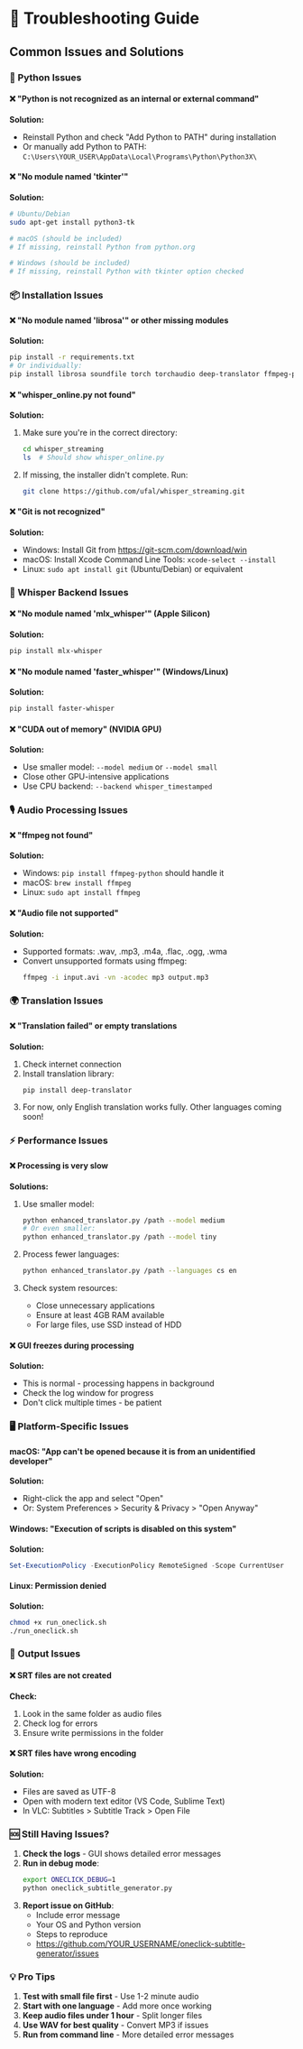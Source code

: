 # 🔧 Troubleshooting Guide

## Common Issues and Solutions

### 🐍 Python Issues

#### ❌ "Python is not recognized as an internal or external command"
**Solution:**
- Reinstall Python and check "Add Python to PATH" during installation
- Or manually add Python to PATH: `C:\Users\YOUR_USER\AppData\Local\Programs\Python\Python3X\`

#### ❌ "No module named 'tkinter'"
**Solution:**
```bash
# Ubuntu/Debian
sudo apt-get install python3-tk

# macOS (should be included)
# If missing, reinstall Python from python.org

# Windows (should be included)
# If missing, reinstall Python with tkinter option checked
```

### 📦 Installation Issues

#### ❌ "No module named 'librosa'" or other missing modules
**Solution:**
```bash
pip install -r requirements.txt
# Or individually:
pip install librosa soundfile torch torchaudio deep-translator ffmpeg-python
```

#### ❌ "whisper_online.py not found"
**Solution:**
1. Make sure you're in the correct directory:
   ```bash
   cd whisper_streaming
   ls  # Should show whisper_online.py
   ```
2. If missing, the installer didn't complete. Run:
   ```bash
   git clone https://github.com/ufal/whisper_streaming.git
   ```

#### ❌ "Git is not recognized"
**Solution:**
- Windows: Install Git from https://git-scm.com/download/win
- macOS: Install Xcode Command Line Tools: `xcode-select --install`
- Linux: `sudo apt install git` (Ubuntu/Debian) or equivalent

### 🎯 Whisper Backend Issues

#### ❌ "No module named 'mlx_whisper'" (Apple Silicon)
**Solution:**
```bash
pip install mlx-whisper
```

#### ❌ "No module named 'faster_whisper'" (Windows/Linux)
**Solution:**
```bash
pip install faster-whisper
```

#### ❌ "CUDA out of memory" (NVIDIA GPU)
**Solution:**
- Use smaller model: `--model medium` or `--model small`
- Close other GPU-intensive applications
- Use CPU backend: `--backend whisper_timestamped`

### 🎙️ Audio Processing Issues

#### ❌ "ffmpeg not found"
**Solution:**
- Windows: `pip install ffmpeg-python` should handle it
- macOS: `brew install ffmpeg`
- Linux: `sudo apt install ffmpeg`

#### ❌ "Audio file not supported"
**Solution:**
- Supported formats: .wav, .mp3, .m4a, .flac, .ogg, .wma
- Convert unsupported formats using ffmpeg:
  ```bash
  ffmpeg -i input.avi -vn -acodec mp3 output.mp3
  ```

### 🌍 Translation Issues

#### ❌ "Translation failed" or empty translations
**Solution:**
1. Check internet connection
2. Install translation library:
   ```bash
   pip install deep-translator
   ```
3. For now, only English translation works fully. Other languages coming soon!

### ⚡ Performance Issues

#### ❌ Processing is very slow
**Solutions:**
1. Use smaller model:
   ```bash
   python enhanced_translator.py /path --model medium
   # Or even smaller:
   python enhanced_translator.py /path --model tiny
   ```

2. Process fewer languages:
   ```bash
   python enhanced_translator.py /path --languages cs en
   ```

3. Check system resources:
   - Close unnecessary applications
   - Ensure at least 4GB RAM available
   - For large files, use SSD instead of HDD

#### ❌ GUI freezes during processing
**Solution:**
- This is normal - processing happens in background
- Check the log window for progress
- Don't click multiple times - be patient

### 🖥️ Platform-Specific Issues

#### macOS: "App can't be opened because it is from an unidentified developer"
**Solution:**
- Right-click the app and select "Open"
- Or: System Preferences > Security & Privacy > "Open Anyway"

#### Windows: "Execution of scripts is disabled on this system"
**Solution:**
```powershell
Set-ExecutionPolicy -ExecutionPolicy RemoteSigned -Scope CurrentUser
```

#### Linux: Permission denied
**Solution:**
```bash
chmod +x run_oneclick.sh
./run_oneclick.sh
```

### 📝 Output Issues

#### ❌ SRT files are not created
**Check:**
1. Look in the same folder as audio files
2. Check log for errors
3. Ensure write permissions in the folder

#### ❌ SRT files have wrong encoding
**Solution:**
- Files are saved as UTF-8
- Open with modern text editor (VS Code, Sublime Text)
- In VLC: Subtitles > Subtitle Track > Open File

### 🆘 Still Having Issues?

1. **Check the logs** - GUI shows detailed error messages
2. **Run in debug mode**:
   ```bash
   export ONECLICK_DEBUG=1
   python oneclick_subtitle_generator.py
   ```
3. **Report issue on GitHub**:
   - Include error message
   - Your OS and Python version
   - Steps to reproduce
   - https://github.com/YOUR_USERNAME/oneclick-subtitle-generator/issues

### 💡 Pro Tips

1. **Test with small file first** - Use 1-2 minute audio
2. **Start with one language** - Add more once working
3. **Keep audio files under 1 hour** - Split longer files
4. **Use WAV for best quality** - Convert MP3 if issues
5. **Run from command line** - More detailed error messages
